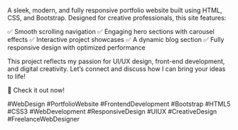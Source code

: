 A sleek, modern, and fully responsive portfolio website built using HTML, CSS, and Bootstrap. Designed for creative professionals, this site features:

✅ Smooth scrolling navigation
✅ Engaging hero sections with carousel effects
✅ Interactive project showcases
✅ A dynamic blog section
✅ Fully responsive design with optimized performance

This project reflects my passion for UI/UX design, front-end development, and digital creativity. Let’s connect and discuss how I can bring your ideas to life!

🔗 Check it out now!

#WebDesign #PortfolioWebsite #FrontendDevelopment #Bootstrap #HTML5 #CSS3 #WebDevelopment #ResponsiveDesign #UIUX #CreativeDesign #FreelanceWebDesigner
